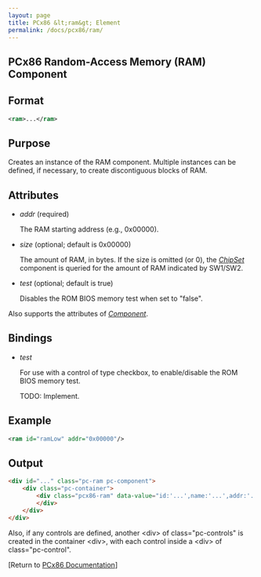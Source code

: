 ```yaml
---
layout: page
title: PCx86 &lt;ram&gt; Element
permalink: /docs/pcx86/ram/
---
```


PCx86 Random-Access Memory (RAM) Component
---

Format
---
```xml
<ram>...</ram>
```

Purpose
---
Creates an instance of the RAM component. Multiple instances can be defined, if necessary,
to create discontiguous blocks of RAM.

Attributes
---
 * *addr* (required)
 
	 The RAM starting address (e.g., 0x00000).
	 
 * *size* (optional; default is 0x00000)
 
	The amount of RAM, in bytes. If the size is omitted (or 0), the *[ChipSet](/docs/pcx86/chipset/)* component
	is queried for the amount of RAM indicated by SW1/SW2.
	
 * *test* (optional; default is true)
 
	Disables the ROM BIOS memory test when set to "false".
	
Also supports the attributes of *[Component](/docs/pcx86/component/)*.

Bindings
---
 * *test*
 
	For use with a control of type checkbox, to enable/disable the ROM BIOS memory test.
	
	TODO: Implement.

Example
---
```xml
<ram id="ramLow" addr="0x00000"/>
```

Output
---
```html
<div id="..." class="pc-ram pc-component">
    <div class="pc-container">
        <div class="pcx86-ram" data-value="id:'...',name:'...',addr:'...',size:'...',test:'...'">
        </div>
    </div>
</div>
```

Also, if any controls are defined, another &lt;div&gt; of class="pc-controls" is created in the container &lt;div&gt;,
with each control inside a &lt;div&gt; of class="pc-control".

[Return to [PCx86 Documentation](..)]
